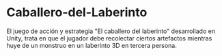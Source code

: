 # Caballero-del-Laberinto
El juego de acción y estrategia "El caballero del laberinto" desarrollado en Unity, trata en que el jugador debe recolectar ciertos artefactos mientras huye de un monstruo en un laberinto 3D en tercera persona.  
